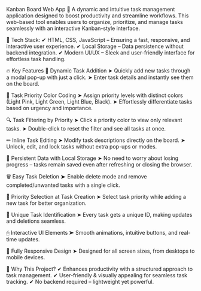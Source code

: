 Kanban Board Web App 🎯
A dynamic and intuitive task management application designed to boost productivity and streamline workflows. This web-based tool enables users to organize, prioritize, and manage tasks seamlessly with an interactive Kanban-style interface.

🚀 Tech Stack:
✔ HTML, CSS, JavaScript – Ensuring a fast, responsive, and interactive user experience.
✔ Local Storage – Data persistence without backend integration.
✔ Modern UI/UX – Sleek and user-friendly interface for effortless task handling.

🔥 Key Features
📝 Dynamic Task Addition
➤ Quickly add new tasks through a modal pop-up with just a click.
➤ Enter task details and instantly see them on the board.

🎨 Task Priority Color Coding
➤ Assign priority levels with distinct colors (Light Pink, Light Green, Light Blue, Black).
➤ Effortlessly differentiate tasks based on urgency and importance.

🔍 Task Filtering by Priority
➤ Click a priority color to view only relevant tasks.
➤ Double-click to reset the filter and see all tasks at once.

✏ Inline Task Editing
➤ Modify task descriptions directly on the board.
➤ Unlock, edit, and lock tasks without extra pop-ups or modes.

💾 Persistent Data with Local Storage
➤ No need to worry about losing progress – tasks remain saved even after refreshing or closing the browser.

🗑 Easy Task Deletion
➤ Enable delete mode and remove completed/unwanted tasks with a single click.

🎯 Priority Selection at Task Creation
➤ Select task priority while adding a new task for better organization.

🔢 Unique Task Identification
➤ Every task gets a unique ID, making updates and deletions seamless.

🖱 Interactive UI Elements
➤ Smooth animations, intuitive buttons, and real-time updates.

📱 Fully Responsive Design
➤ Designed for all screen sizes, from desktops to mobile devices.

🎯 Why This Project?
✔ Enhances productivity with a structured approach to task management.
✔ User-friendly & visually appealing for seamless task tracking.
✔ No backend required – lightweight yet powerful.
